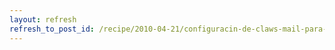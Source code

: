 ```yaml
---
layout: refresh
refresh_to_post_id: /recipe/2010-04-21/configuracin-de-claws-mail-para-gmail-con-imap
---
```


